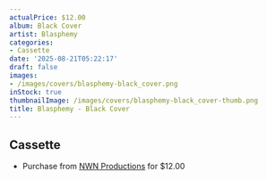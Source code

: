 ```yaml
---
actualPrice: $12.00
album: Black Cover
artist: Blasphemy
categories:
- Cassette
date: '2025-08-21T05:22:17'
draft: false
images:
- /images/covers/blasphemy-black_cover.png
inStock: true
thumbnailImage: /images/covers/blasphemy-black_cover-thumb.png
title: Blasphemy - Black Cover
---
```


## Cassette
* Purchase from [NWN Productions](http://shop.nwnprod.com/index.php?route=product/product&path=73&product_id=63125&sort=pd.name&order=ASC) for $12.00
